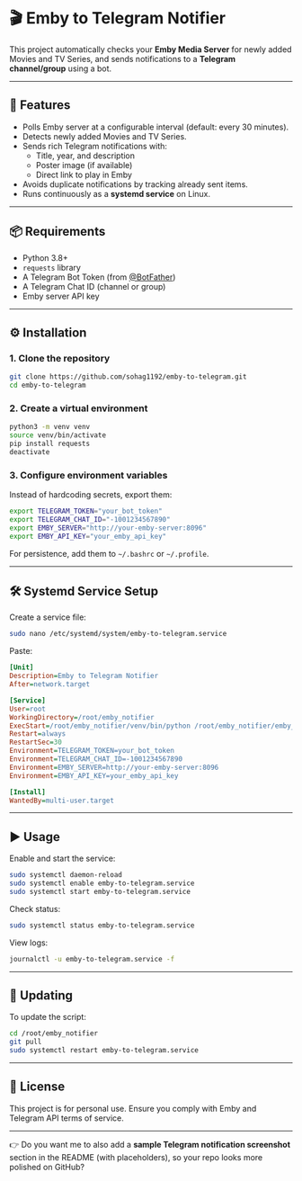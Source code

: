 # 🎬 Emby to Telegram Notifier

This project automatically checks your **Emby Media Server** for newly added Movies and TV Series, and sends notifications to a **Telegram channel/group** using a bot.

---

## 🚀 Features
- Polls Emby server at a configurable interval (default: every 30 minutes).
- Detects newly added Movies and TV Series.
- Sends rich Telegram notifications with:
  - Title, year, and description
  - Poster image (if available)
  - Direct link to play in Emby
- Avoids duplicate notifications by tracking already sent items.
- Runs continuously as a **systemd service** on Linux.

---

## 📦 Requirements
- Python 3.8+
- `requests` library
- A Telegram Bot Token (from [@BotFather](https://t.me/BotFather))
- A Telegram Chat ID (channel or group)
- Emby server API key

---

## ⚙️ Installation

### 1. Clone the repository
```bash
git clone https://github.com/sohag1192/emby-to-telegram.git
cd emby-to-telegram
```

### 2. Create a virtual environment
```bash
python3 -m venv venv
source venv/bin/activate
pip install requests
deactivate
```

### 3. Configure environment variables
Instead of hardcoding secrets, export them:

```bash
export TELEGRAM_TOKEN="your_bot_token"
export TELEGRAM_CHAT_ID="-1001234567890"
export EMBY_SERVER="http://your-emby-server:8096"
export EMBY_API_KEY="your_emby_api_key"
```

For persistence, add them to `~/.bashrc` or `~/.profile`.

---

## 🛠️ Systemd Service Setup

Create a service file:

```bash
sudo nano /etc/systemd/system/emby-to-telegram.service
```

Paste:

```ini
[Unit]
Description=Emby to Telegram Notifier
After=network.target

[Service]
User=root
WorkingDirectory=/root/emby_notifier
ExecStart=/root/emby_notifier/venv/bin/python /root/emby_notifier/emby_notifier/emby_to_telegram.py
Restart=always
RestartSec=30
Environment=TELEGRAM_TOKEN=your_bot_token
Environment=TELEGRAM_CHAT_ID=-1001234567890
Environment=EMBY_SERVER=http://your-emby-server:8096
Environment=EMBY_API_KEY=your_emby_api_key

[Install]
WantedBy=multi-user.target
```

---

## ▶️ Usage

Enable and start the service:

```bash
sudo systemctl daemon-reload
sudo systemctl enable emby-to-telegram.service
sudo systemctl start emby-to-telegram.service
```

Check status:

```bash
sudo systemctl status emby-to-telegram.service
```

View logs:

```bash
journalctl -u emby-to-telegram.service -f
```

---

## 🔄 Updating

To update the script:

```bash
cd /root/emby_notifier
git pull
sudo systemctl restart emby-to-telegram.service
```

---

## 📜 License
This project is for personal use. Ensure you comply with Emby and Telegram API terms of service.

---

👉 Do you want me to also add a **sample Telegram notification screenshot** section in the README (with placeholders), so your repo looks more polished on GitHub?
